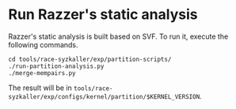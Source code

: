 # Run Razzer's static analysis

Razzer's static analysis is built based on SVF. To run it, execute the
following commands.

```
cd tools/race-syzkaller/exp/partition-scripts/
./run-partition-analysis.py
./merge-mempairs.py
```

The result will be in
`tools/race-syzkaller/exp/configs/kernel/partition/$KERNEL_VERSION`.
